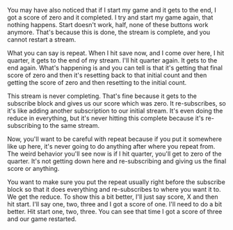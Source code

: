 You may have also noticed that if I start my game and it gets to the end, I got a score of zero and it completed. I try and start my game again, that nothing happens. Start doesn't work, half, none of these buttons work anymore. That's because this is done, the stream is complete, and you cannot restart a stream.

What you can say is repeat. When I hit save now, and I come over here, I hit quarter, it gets to the end of my stream. I'll hit quarter again. It gets to the end again. What's happening is and you can tell is that it's getting that final score of zero and then it's resetting back to that initial count and then getting the score of zero and then resetting to the initial count.

This stream is never completing. That's fine because it gets to the subscribe block and gives us our score which was zero. It re-subscribes, so it's like adding another subscription to our initial stream. It's even doing the reduce in everything, but it's never hitting this complete because it's re-subscribing to the same stream.

Now, you'll want to be careful with repeat because if you put it somewhere like up here, it's never going to do anything after where you repeat from. The weird behavior you'll see now is if I hit quarter, you'll get to zero of the quarter. It's not getting down here and re-subscribing and giving us the final score or anything.

You want to make sure you put the repeat usually right before the subscribe block so that it does everything and re-subscribes to where you want it to. We get the reduce. To show this a bit better, I'll just say score, X and then hit start. I'll say one, two, three and I got a score of one. I'll need to do a bit better. Hit start one, two, three. You can see that time I got a score of three and our game restarted.